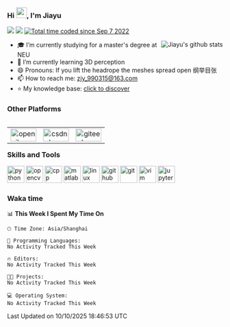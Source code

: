 <!--
**jiayuzhang128/jiayuzhang128** is a ✨ _special_ ✨ repository because its `README.md` (this file) appears on your GitHub profile.
Here are some ideas to get you started:
- 🔭 I’m currently working on ...
- 🌱 I’m currently learning ...
- 👯 I’m looking to collaborate on ...
- 🤔 I’m looking for help with ...
- 💬 Ask me about ...
- 📫 How to reach me: ...
- 😄 Pronouns: ...
- ⚡ Fun fact: ...
-->


### Hi <img src="https://media.giphy.com/media/hvRJCLFzcasrR4ia7z/giphy.gif" width="25px" />, I'm Jiayu

<p align="left">
	<img src="https://komarev.com/ghpvc/?username=jiayuhzang128&color=blue&style=flat&label=PROFILE+VIEWS" />
	<img src="https://img.shields.io/badge/🌟-If useful-blue" />
	<a href="https://wakatime.com/@7f1c1b60-dece-4a6f-bcd2-d12861a416c6"><img src="https://wakatime.com/badge/user/7f1c1b60-dece-4a6f-bcd2-d12861a416c6.svg" alt="Total time coded since Sep 7 2022" /></a>
</p>

<p>
<a href="https://github.com/jiayuzhang128/jiayuzhang128" target="_blank">
	<img align="right" src="https://github-readme-stats.vercel.app/api?username=jiayuzhang128&show_icons=true&theme=radical" alt="Jiayu's github stats" />
</a>

- 🎓 I’m currently studying for a master's degree at NEU
- 🌱 I’m currently learning 3D perception
- 😄 Pronouns: If you lift the headrope the meshes spread open 纲举目张
- 📫 How to reach me: zjy_990315@163.com
- ⭐ My knowledge base: [click to discover](https://github.com/jiayuzhang128/Knowledge-Base)
</p>

<p align="left">
	<h3>Other Platforms</h3>
</p>

<p align="left">
	<table align="left">
		<tr align="center">
			<td> 
			<a href="https://git.openi.org.cn/jiayu_neu" target="_blank">
				<img src="./images/openi.svg" width="60" height="30" alt="openilogo" />
			</a>
			</td>
			<td>
			<a href="https://blog.csdn.net/qq_40918859" target="_blank">
				<img src="./images/csdnlogo.png" width="60" height="30" alt="csdnlogo" />
			</a>
			</td>
			<td>
			<a href="https://gitee.com/jiayuzhang128" target="_blank">
				<img src="./images/gitee.svg" width="60" height="30" alt="giteelogo" />
			</a>
			</td>
		</tr>
	</table>
</p>

<br>
<br>

<p align="left">
	<h3>Skills and Tools</h3>
</p>

<p align="left">
	<img src="./images/python.svg" width="40" height="40" alt="python" />
	<img src="./images/opencv.svg" width="40" height="40" alt="opencv" />
	<img src="./images/cpp.svg" width="40" height="40" alt="cpp" />
	<img src="./images/matlab.svg" width="40" height="40" alt="matlab" />
	<img src="./images/linux.svg" width="40" height="40" alt="linux" />
	<img src="./images/github.svg" width="40" height="40" alt="github" />
	<img src="./images/git.svg" width="40" height="40" alt="git" />
	<img src="./images/vim.svg" width="40" height="40" alt="vim" />
	<img src="./images/jupyter.svg" width="40" height="40" alt="jupyter" />
</p>

<p align="left">
	<h3>Waka time</h3>
</p>

<!--START_SECTION:waka-->
📊 **This Week I Spent My Time On** 

```text
🕑︎ Time Zone: Asia/Shanghai

💬 Programming Languages: 
No Activity Tracked This Week

🔥 Editors: 
No Activity Tracked This Week

🐱‍💻 Projects: 
No Activity Tracked This Week

💻 Operating System: 
No Activity Tracked This Week
```


 Last Updated on 10/10/2025 18:46:53 UTC
<!--END_SECTION:waka-->
